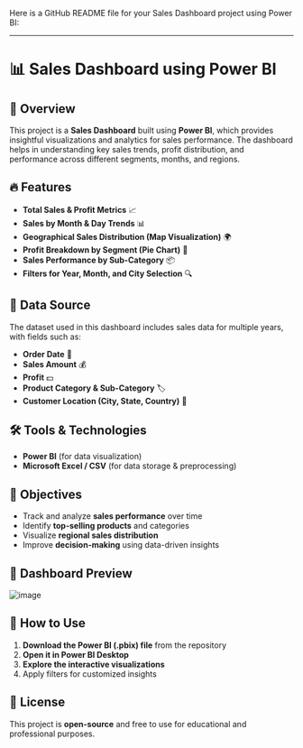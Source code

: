 Here is a GitHub README file for your Sales Dashboard project using Power BI:  

---

# 📊 Sales Dashboard using Power BI  



## 📌 Overview  
This project is a **Sales Dashboard** built using **Power BI**, which provides insightful visualizations and analytics for sales performance. The dashboard helps in understanding key sales trends, profit distribution, and performance across different segments, months, and regions.  

## 🔥 Features  
- **Total Sales & Profit Metrics** 📈  
- **Sales by Month & Day Trends** 📊  
- **Geographical Sales Distribution (Map Visualization)** 🌍  
- **Profit Breakdown by Segment (Pie Chart)** 🏢  
- **Sales Performance by Sub-Category** 📦  
- **Filters for Year, Month, and City Selection** 🔍  

## 📂 Data Source  
The dataset used in this dashboard includes sales data for multiple years, with fields such as:  
- **Order Date** 📅  
- **Sales Amount** 💰  
- **Profit** 💵  
- **Product Category & Sub-Category** 🏷️  
- **Customer Location (City, State, Country)** 📍  

## 🛠️ Tools & Technologies  
- **Power BI** (for data visualization)  
- **Microsoft Excel / CSV** (for data storage & preprocessing)  

## 🎯 Objectives  
- Track and analyze **sales performance** over time  
- Identify **top-selling products** and categories  
- Visualize **regional sales distribution**  
- Improve **decision-making** using data-driven insights  

## 📸 Dashboard Preview  
![image](https://github.com/user-attachments/assets/c1bc9881-b6cd-4270-8cec-2c79722e67ab)

## 🚀 How to Use  
1. **Download the Power BI (.pbix) file** from the repository  
2. **Open it in Power BI Desktop**  
3. **Explore the interactive visualizations**  
4. Apply filters for customized insights  

## 📜 License  
This project is **open-source** and free to use for educational and professional purposes.  
